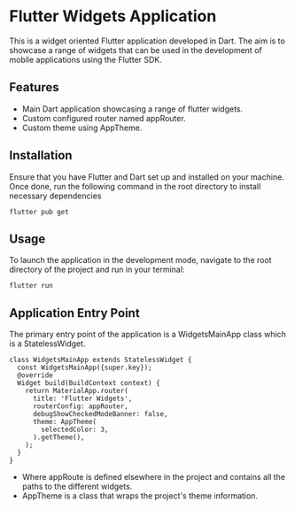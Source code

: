 # Flutter Widgets Application

This is a widget oriented Flutter application developed in Dart. The aim is to showcase a range of widgets that can be used in the development of mobile applications using the Flutter SDK.


## Features

- Main Dart application showcasing a range of flutter widgets.
- Custom configured router named appRouter.
- Custom theme using AppTheme.

## Installation

Ensure that you have Flutter and Dart set up and installed on your machine. Once done, run the following command in the root directory to install necessary dependencies
```
flutter pub get
```

## Usage
To launch the application in the development mode, navigate to the root directory of the project and run in your terminal:

```
flutter run
```

## Application Entry Point
The primary entry point of the application is a WidgetsMainApp class which is a StatelessWidget.

```
class WidgetsMainApp extends StatelessWidget {
  const WidgetsMainApp({super.key});
  @override
  Widget build(BuildContext context) {
    return MaterialApp.router(
      title: 'Flutter Widgets',
      routerConfig: appRouter,
      debugShowCheckedModeBanner: false,
      theme: AppTheme(
        selectedColor: 3,
      ).getTheme(),
    );
  }
}
```

- Where appRoute is defined elsewhere in the project and contains all the paths to the different widgets.
- AppTheme is a class that wraps the project's theme information.